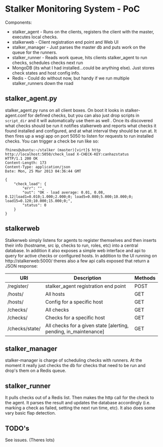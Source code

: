 Stalker Monitoring System - PoC
===============================

Components:
 
 - stalker_agent - Runs on the clients, registers the client with the master, executes local checks.
 - stalkerweb - Client registration end point and Web UI
 - stalker_manager - Just parses the master db and puts work on the queue for the runners.
 - stalker_runner - Reads work queue, hits clients stalker_agent to run checks, schedules checks next run
 - MongoDB (its what I had installed...could be anything else). Just stores check states and host config info.
 - Redis - Could do without now, but handy if we run multiple stalker_runners down the road


## stalker_agent.py

stalker_agent.py runs on all client boxes. On boot it looks in stalker-agent.conf for defined checks, but you can also just drop scripts in `script_dir` and it will automatically use them as well . Once its discovered what checks should be run it notifies stalkerweb and reports what checks it found installed and configured, and at what interval they should be run at. It then fires
up a wsgi app on port 5050 to listen for requests to run installed checks. You can trigger a check be run like so:

    fhines@ubuntu:~/stalker (master)[virt]$ http http://localhost:5050/check_load X-CHECK-KEY:canhazstatus
    HTTP/1.1 200 OK
    Content-Length: 173
    Content-Type: application/json
    Date: Mon, 25 Mar 2013 04:36:44 GMT
    
    {
        "check_load": {
            "err": "", 
            "out": "OK - load average: 0.01, 0.08, 0.12|load1=0.010;1.000;2.000;0; load5=0.080;5.000;10.000;0; load15=0.120;10.000;15.000;0;", 
            "status": 0
        }
    }
    
## stalkerweb

Stalkerweb simply listens for agents to register themselves and then inserts their info (hostname, src ip, checks to run,
roles, etc) into a central database. In addition it also exposes a simple web interface and api to query for active
checks or configured hosts. In addition to the UI running on http://stalkerweb:5000/ theres also a few api calls exposed that return a JSON response:

| URI	| Description | Methods |
|-------|---------------|-----------|
| /register/ |	stalker_agent registration end point |  POST |
| /hosts/ | All hosts | GET |
| /hosts/<hostname> |  Config for a specific host | GET |
| /checks/ | All checks | GET |
| /checks/<hostname> | Checks for a specific host | GET |
| /checks/state/<state> |  All checks for a given state [alerting, pending, in_maintenance] | GET |

## stalker_manager

stalker-manager is charge of scheduling checks with runners. At the moment it really just checks the db for checks that need to be run and drop's them on a Redis queue.

## stalker_runner

It pulls checks out of a Redis list. Then makes the http call for the check to the agent. It parses the result and updates the database accordingly (i.e. marking a check as failed, setting the next run time, etc). It also does some vary basic flap detection.

## TODO's

See issues. (Theres lots)
